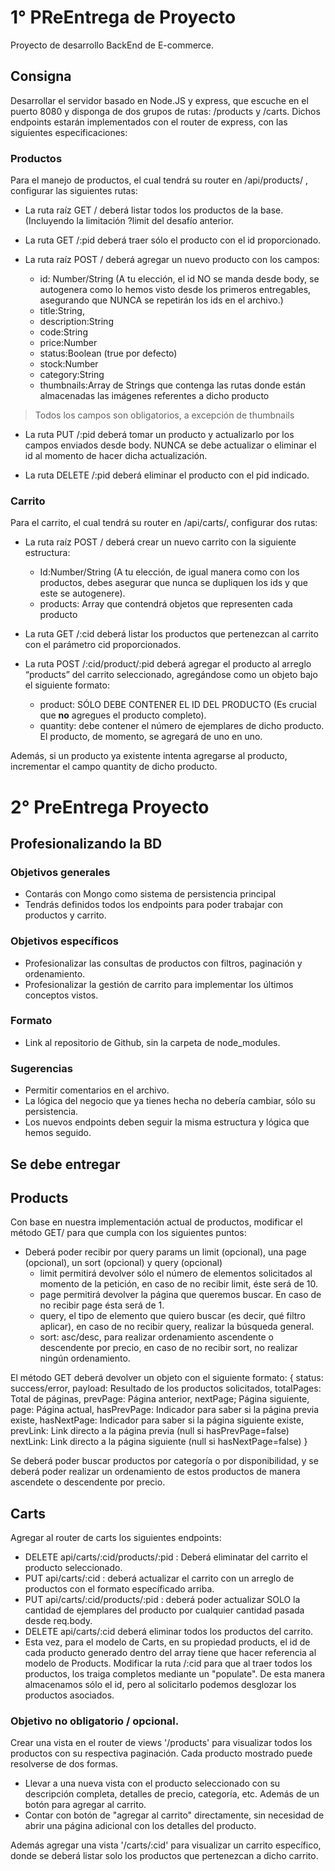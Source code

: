 # 1° PReEntrega de Proyecto
Proyecto de desarrollo BackEnd de E-commerce.

## Consigna
Desarrollar el servidor basado en Node.JS y express, que escuche en el puerto 8080 y disponga de dos grupos de rutas: /products y /carts. Dichos endpoints estarán implementados con el router de express, con las siguientes especificaciones:

### Productos
Para el manejo de productos, el cual tendrá su router en /api/products/ , configurar las siguientes rutas:

- La ruta raíz GET / deberá listar todos los productos de la base. (Incluyendo la limitación ?limit del desafío anterior.

- La ruta GET /:pid deberá traer sólo el producto con el id proporcionado.

- La ruta raíz POST / deberá agregar un nuevo producto con los campos:
    - id: Number/String (A tu elección, el id NO se manda desde body, se autogenera como lo hemos visto desde los primeros entregables, asegurando que NUNCA se repetirán los ids en el archivo.)
    - title:String,
    - description:String
    - code:String
    - price:Number
    - status:Boolean (true por defecto)
    - stock:Number
    - category:String
    - thumbnails:Array de Strings que contenga las rutas donde están almacenadas las imágenes referentes a dicho producto

> Todos los campos son obligatorios, a excepción de thumbnails

- La ruta PUT /:pid deberá tomar un producto y actualizarlo por los campos enviados desde body. NUNCA se debe actualizar o eliminar el id al momento de hacer dicha actualización.

- La ruta DELETE /:pid deberá eliminar el producto con el pid indicado. 

### Carrito
Para el carrito, el cual tendrá su router en /api/carts/, configurar dos rutas:
- La ruta raíz POST / deberá crear un nuevo carrito con la siguiente estructura:
    - Id:Number/String (A tu elección, de igual manera como con los productos, debes asegurar que nunca se dupliquen los ids y que este se autogenere).
    - products: Array que contendrá objetos que representen cada producto

- La ruta GET /:cid deberá listar los productos que pertenezcan al carrito con el parámetro cid proporcionados.

- La ruta POST  /:cid/product/:pid deberá agregar el producto al arreglo “products” del carrito seleccionado, agregándose como un objeto bajo el siguiente formato:
    - product: SÓLO DEBE CONTENER EL ID DEL PRODUCTO (Es crucial que __no__ agregues el producto completo).
    - quantity: debe contener el número de ejemplares de dicho producto. El producto, de momento, se agregará de uno en uno.

Además, si un producto ya existente intenta agregarse al producto, incrementar el campo quantity de dicho producto.

# 2° PreEntrega Proyecto
## Profesionalizando la BD
### Objetivos generales
- Contarás con Mongo como sistema de persistencia principal
- Tendrás definidos todos los endpoints para poder trabajar con productos y carrito.

### Objetivos específicos
- Profesionalizar las consultas de productos con filtros, paginación y ordenamiento.
- Profesionalizar la gestión de carrito para implementar los últimos conceptos vistos.

### Formato
- Link al repositorio de Github, sin la carpeta de node_modules.

### Sugerencias
- Permitir comentarios en el archivo.
- La lógica del negocio que ya tienes hecha no debería cambiar, sólo su persistencia.
- Los nuevos endpoints deben seguir la misma estructura y lógica que hemos seguido.

## Se debe entregar
## Products
Con base en nuestra implementación actual de productos, modificar el método GET/ para que cumpla con los siguientes puntos:
- Deberá poder recibir por query params un limit (opcional), una page (opcional), un sort (opcional) y query (opcional)
    - limit permitirá devolver sólo el número de elementos solicitados al momento de la petición, en caso de no recibir limit, éste será de 10.
    - page permitirá devolver la página que queremos buscar. En caso de no recibir page ésta será de 1.
    - query, el tipo de elemento que quiero buscar (es decir, qué filtro aplicar), en caso de no recibir query, realizar la búsqueda general.
    - sort: asc/desc, para realizar ordenamiento ascendente o descendente por precio, en caso de no recibir sort, no realizar ningún ordenamiento.

El método GET deberá devolver un objeto con el siguiente formato:
{
    status: success/error,
    payload: Resultado de los productos solicitados,
    totalPages: Total de páginas,
    prevPage: Página anterior,
    nextPage; Página siguiente,
    page: Página actual,
    hasPrevPage: Indicador para saber si la página previa existe,
    hasNextPage: Indicador para saber si la página siguiente existe,
    prevLink: Link directo a la página previa (null si hasPrevPage=false)
    nextLink: Link directo a la página siguiente (null si hasNextPage=false)
}

Se deberá poder buscar productos por categoría o por disponibilidad, y se deberá poder realizar un ordenamiento de estos productos de manera ascendete o descendente por precio.

## Carts
Agregar al router de carts los siguientes endpoints:
- DELETE api/carts/:cid/products/:pid : Deberá eliminatar del carrito el producto seleccionado.
- PUT api/carts/:cid : deberá actualizar el carrito con un arreglo de productos con el formato específicado arriba.
- PUT api/carts/:cid/products/:pid : deberá poder actualizar SOLO la cantidad de ejemplares del producto por cualquier cantidad pasada desde req.body.
- DELETE api/carts/:cid deberá eliminar todos los productos del carrito.
- Esta vez, para el modelo de Carts, en su propiedad products, el id de cada producto generado dentro del array tiene que hacer referencia al modelo de Products.  Modificar la ruta /:cid para que al traer todos los productos, los traiga completos mediante un "populate". De esta manera almacenamos sólo el id, pero al solicitarlo podemos desglozar los productos asociados.

### Objetivo no obligatorio / opcional.
Crear una vista en el router de views '/products' para visualizar todos los productos con su respectiva paginación. Cada producto mostrado puede resolverse de dos formas.
- Llevar a una nueva vista con el producto seleccionado con su descripción completa, detalles de precio, categoría, etc. Además de un botón para agregar al carrito.
- Contar con botón de "agregar al carrito" directamente, sin necesidad de abrir una página adicional con los detalles del producto.

Además agregar una vista '/carts/:cid' para visualizar un carrito específico, donde se deberá listar solo los productos que pertenezcan a dicho carrito.